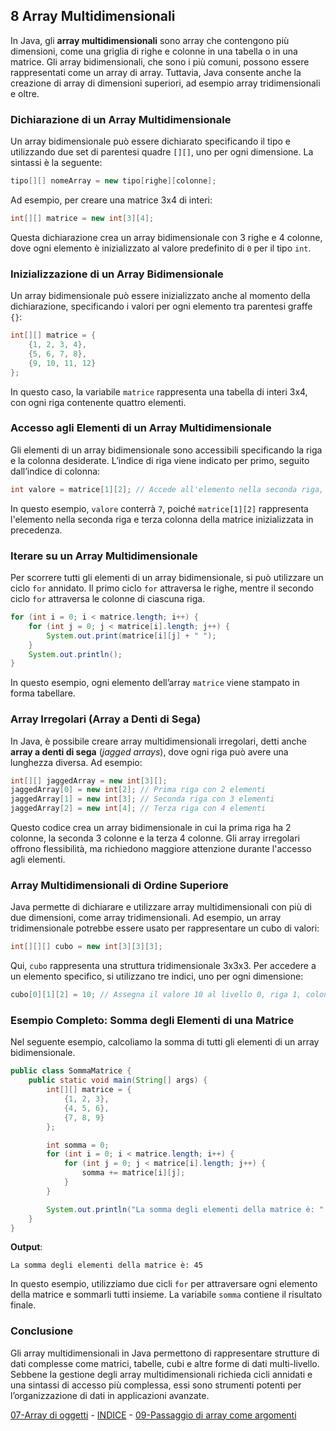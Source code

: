 ## 8 Array Multidimensionali

In Java, gli **array multidimensionali** sono array che contengono più dimensioni, come una griglia di righe e colonne in una tabella o in una matrice. Gli array bidimensionali, che sono i più comuni, possono essere rappresentati come un array di array. Tuttavia, Java consente anche la creazione di array di dimensioni superiori, ad esempio array tridimensionali e oltre.

### Dichiarazione di un Array Multidimensionale

Un array bidimensionale può essere dichiarato specificando il tipo e utilizzando due set di parentesi quadre `[][]`, uno per ogni dimensione. La sintassi è la seguente:

```java
tipo[][] nomeArray = new tipo[righe][colonne];
```

Ad esempio, per creare una matrice 3x4 di interi:

```java
int[][] matrice = new int[3][4];
```

Questa dichiarazione crea un array bidimensionale con 3 righe e 4 colonne, dove ogni elemento è inizializzato al valore predefinito di `0` per il tipo `int`.

### Inizializzazione di un Array Bidimensionale

Un array bidimensionale può essere inizializzato anche al momento della dichiarazione, specificando i valori per ogni elemento tra parentesi graffe `{}`:

```java
int[][] matrice = {
    {1, 2, 3, 4},
    {5, 6, 7, 8},
    {9, 10, 11, 12}
};
```

In questo caso, la variabile `matrice` rappresenta una tabella di interi 3x4, con ogni riga contenente quattro elementi.

### Accesso agli Elementi di un Array Multidimensionale

Gli elementi di un array bidimensionale sono accessibili specificando la riga e la colonna desiderate. L’indice di riga viene indicato per primo, seguito dall’indice di colonna:

```java
int valore = matrice[1][2]; // Accede all'elemento nella seconda riga, terza colonna
```

In questo esempio, `valore` conterrà `7`, poiché `matrice[1][2]` rappresenta l'elemento nella seconda riga e terza colonna della matrice inizializzata in precedenza.

### Iterare su un Array Multidimensionale

Per scorrere tutti gli elementi di un array bidimensionale, si può utilizzare un ciclo `for` annidato. Il primo ciclo `for` attraversa le righe, mentre il secondo ciclo `for` attraversa le colonne di ciascuna riga.

```java
for (int i = 0; i < matrice.length; i++) {
    for (int j = 0; j < matrice[i].length; j++) {
        System.out.print(matrice[i][j] + " ");
    }
    System.out.println();
}
```

In questo esempio, ogni elemento dell’array `matrice` viene stampato in forma tabellare.

### Array Irregolari (Array a Denti di Sega)

In Java, è possibile creare array multidimensionali irregolari, detti anche **array a denti di sega** (*jagged arrays*), dove ogni riga può avere una lunghezza diversa. Ad esempio:

```java
int[][] jaggedArray = new int[3][];
jaggedArray[0] = new int[2]; // Prima riga con 2 elementi
jaggedArray[1] = new int[3]; // Seconda riga con 3 elementi
jaggedArray[2] = new int[4]; // Terza riga con 4 elementi
```

Questo codice crea un array bidimensionale in cui la prima riga ha 2 colonne, la seconda 3 colonne e la terza 4 colonne. Gli array irregolari offrono flessibilità, ma richiedono maggiore attenzione durante l'accesso agli elementi.

### Array Multidimensionali di Ordine Superiore

Java permette di dichiarare e utilizzare array multidimensionali con più di due dimensioni, come array tridimensionali. Ad esempio, un array tridimensionale potrebbe essere usato per rappresentare un cubo di valori:

```java
int[][][] cubo = new int[3][3][3];
```

Qui, `cubo` rappresenta una struttura tridimensionale 3x3x3. Per accedere a un elemento specifico, si utilizzano tre indici, uno per ogni dimensione:

```java
cubo[0][1][2] = 10; // Assegna il valore 10 al livello 0, riga 1, colonna 2
```

### Esempio Completo: Somma degli Elementi di una Matrice

Nel seguente esempio, calcoliamo la somma di tutti gli elementi di un array bidimensionale.

```java
public class SommaMatrice {
    public static void main(String[] args) {
        int[][] matrice = {
            {1, 2, 3},
            {4, 5, 6},
            {7, 8, 9}
        };

        int somma = 0;
        for (int i = 0; i < matrice.length; i++) {
            for (int j = 0; j < matrice[i].length; j++) {
                somma += matrice[i][j];
            }
        }

        System.out.println("La somma degli elementi della matrice è: " + somma);
    }
}
```

**Output**:
```
La somma degli elementi della matrice è: 45
```

In questo esempio, utilizziamo due cicli `for` per attraversare ogni elemento della matrice e sommarli tutti insieme. La variabile `somma` contiene il risultato finale.

### Conclusione
Gli array multidimensionali in Java permettono di rappresentare strutture di dati complesse come matrici, tabelle, cubi e altre forme di dati multi-livello. Sebbene la gestione degli array multidimensionali richieda cicli annidati e una sintassi di accesso più complessa, essi sono strumenti potenti per l’organizzazione di dati in applicazioni avanzate.

[07-Array di oggetti](07-Array%20di%20oggetti.md) - [INDICE](README.md) - [09-Passaggio di array come argomenti](09-Passaggio%20di%20array%20come%20argomenti.md)